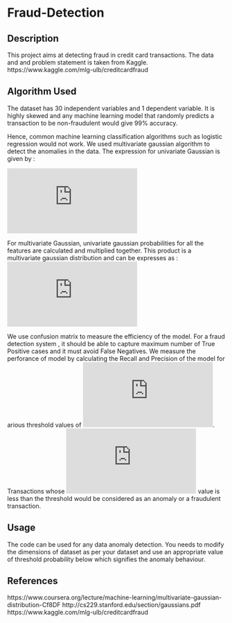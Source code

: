 <h1> Fraud-Detection </h1>
<h2> Description </h2>
This project aims at detecting fraud in credit card transactions. The data and and problem statement is taken from Kaggle. 
https://www.kaggle.com/mlg-ulb/creditcardfraud

<h2>Algorithm Used </h2>
The dataset has 30 independent variables and 1 dependent variable. It is highly skewed and any machine learning model that randomly predicts a transaction to be non-fraudulent would give 99% accuracy. 

Hence, common machine learning classification algorithms such as logistic regression would not work. We used multivariate gaussian algorithm to detect the anomalies in the data. 
The expression for univariate Gaussian is given by :

![univariate gaussian](https://latex.codecogs.com/gif.latex?%24%24p%28x%3B%5Cmu%2C%20%5Csigma%5E2%29%3D%20%5Cfrac%7B1%7D%7B%5Csqrt%7B2%5Cpi%5Csigma%5E2%7D%7Dexp%5Cleft%28-%5Cfrac%7B1%7D%7B2%5Csigma%5E2%7D%28x-%5Cmu%29%5E2%5Cright%29%24%24)

For multivariate Gaussian, univariate gaussian probabilities for all the features are calculated and multiplied together. This product is a multivariate gaussian distribution and can be expresses as :
![Multivariate Gaussian](https://latex.codecogs.com/gif.latex?%24%24p%28x%3B%5Cmu%2C%20%5CSigma%29%3D%20%5Cfrac%7B1%7D%7B%7B%282%5Cpi%29%5E%7Bn/2%7D%5Cleft%20%7C%20%5CSigma%20%5Cright%20%7C%5E%7B1/2%7D%7D%7Dexp%5Cleft%28-%5Cfrac%7B1%7D%7B2%7D%28x-%5Cmu%29%5ET%5CSigma%5E%7B-1%7D%28x-%5Cmu%29%5Cright%29%24%24)

We use confusion matrix to measure the efficiency of the model. For a fraud detection system , it should be able to capture maximum number of True Positive cases and it must avoid False Negatives. We measure the perforance of model by calculating the Recall and Precision of the model for arious threshold values of ![p](https://latex.codecogs.com/gif.latex?%24%24p%28x%3B%5Cmu%2C%20%5CSigma%29). Transactions whose ![p](https://latex.codecogs.com/gif.latex?%24%24p%28x%3B%5Cmu%2C%20%5CSigma%29) value is less than the threshold would be considered as an anomaly or a fraudulent transaction.

<h2> Usage </h2>
The code can be used for any data anomaly detection. You needs to modify the dimensions of dataset as per your dataset and use an appropriate value of threshold probability below which signifies the anomaly behaviour.
<h2> References </h2>
https://www.coursera.org/lecture/machine-learning/multivariate-gaussian-distribution-Cf8DF
http://cs229.stanford.edu/section/gaussians.pdf
https://www.kaggle.com/mlg-ulb/creditcardfraud
